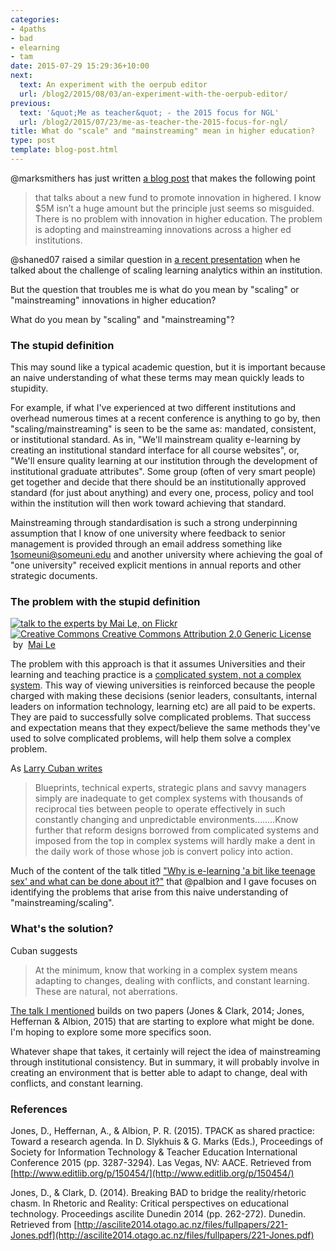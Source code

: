```yaml
---
categories:
- 4paths
- bad
- elearning
- tam
date: 2015-07-29 15:29:36+10:00
next:
  text: An experiment with the oerpub editor
  url: /blog2/2015/08/03/an-experiment-with-the-oerpub-editor/
previous:
  text: '&quot;Me as teacher&quot; - the 2015 focus for NGL'
  url: /blog2/2015/07/23/me-as-teacher-the-2015-focus-for-ngl/
title: What do "scale" and "mainstreaming" mean in higher education?
type: post
template: blog-post.html
---
```

@marksmithers has just written [a blog post](http://www.masmithers.com/2015/07/29/we-need-more-investment-in-mainstreaming-innovations-not-generating-new-ones/) that makes the following point

> that talks about a new fund to promote innovation in highered. I know $5M isn’t a huge amount but the principle just seems so misguided. There is no problem with innovation in higher education. The problem is adopting and mainstreaming innovations across a higher ed institutions.

@shaned07 raised a similar question in [a recent presentation](http://www.usq.edu.au/learning-teaching/USQSalon/Dawson) when he talked about the challenge of scaling learning analytics within an institution.

But the question that troubles me is what do you mean by "scaling" or "mainstreaming" innovations in higher education?

What do you mean by "scaling" and "mainstreaming"?

### The stupid definition

This may sound like a typical academic question, but it is important because an naive understanding of what these terms may mean quickly leads to stupidity.

For example, if what I've experienced at two different institutions and overhead numerous times at a recent conference is anything to go by, then "scaling/mainstreaming" is seen to be the same as: mandated, consistent, or institutional standard. As in, "We'll mainstream quality e-learning by creating an institutional standard interface for all course websites", or, "We'll ensure quality learning at our institution through the development of institutional graduate attributes". Some group (often of very smart people) get together and decide that there should be an institutionally approved standard (for just about anything) and every one, process, policy and tool within the institution will then work toward achieving that standard.

Mainstreaming through standardisation is such a strong underpinning assumption that I know of one university where feedback to senior management is provided through an email address something like 1someuni@someuni.edu and another university where achieving the goal of "one university" received explicit mentions in annual reports and other strategic documents.

### The problem with the stupid definition

[![talk to the experts by Mai Le, on Flickr](https://farm1.static.flickr.com/2/1745480_4a48b54c24_m.jpg "talk to the experts by Mai Le, on Flickr")](https://www.flickr.com/photos/maile/1745480/)  
[![Creative Commons Creative Commons Attribution 2.0 Generic License](http://i.creativecommons.org/l/by/2.0/80x15.png "Creative Commons Creative Commons Attribution 2.0 Generic License")](http://creativecommons.org/licenses/by/2.0/)   by  [](https://www.flickr.com/people/maile/)[Mai Le](https://www.flickr.com/people/maile/) [](http://www.imagecodr.org/)

The problem with this approach is that it assumes Universities and their learning and teaching practice is a [complicated system, not a complex system](https://larrycuban.wordpress.com/2010/06/08/the-difference-between-complicated-and-complex-matters/). This way of viewing universities is reinforced because the people charged with making these decisions (senior leaders, consultants, internal leaders on information technology, learning etc) are all paid to be experts. They are paid to successfully solve complicated problems. That success and expectation means that they expect/believe the same methods they've used to solve complicated problems, will help them solve a complex problem.

As [Larry Cuban writes](https://larrycuban.wordpress.com/2010/06/08/the-difference-between-complicated-and-complex-matters/)

> Blueprints, technical experts, strategic plans and savvy managers simply are inadequate to get complex systems with thousands of reciprocal ties between people to operate effectively in such constantly changing and unpredictable environments........Know further that reform designs borrowed from complicated systems and imposed from the top in complex systems will hardly make a dent in the daily work of those whose job is convert policy into action.

Much of the content of the talk titled ["Why is e-learning 'a bit like teenage sex' and what can be done about it?"](http://www.usq.edu.au/learning-teaching/USQSalon/JonesAlbion) that @palbion and I gave focuses on identifying the problems that arise from this naive understanding of "mainstreaming/scaling".

### What's the solution?

Cuban suggests

> At the minimum, know that working in a complex system means adapting to changes, dealing with conflicts, and constant learning. These are natural, not aberrations.

[The talk I mentioned](http://www.usq.edu.au/learning-teaching/USQSalon/JonesAlbion) builds on two papers (Jones & Clark, 2014; Jones, Heffernan & Albion, 2015) that are starting to explore what might be done. I'm hoping to explore some more specifics soon.

Whatever shape that takes, it certainly will reject the idea of mainstreaming through institutional consistency. But in summary, it will probably involve in creating an environment that is better able to adapt to change, deal with conflicts, and constant learning.

### References

Jones, D., Heffernan, A., & Albion, P. R. (2015). TPACK as shared practice: Toward a research agenda. In D. Slykhuis & G. Marks (Eds.), Proceedings of Society for Information Technology & Teacher Education International Conference 2015 (pp. 3287-3294). Las Vegas, NV: AACE. Retrieved from [http://www.editlib.org/p/150454/](http://www.editlib.org/p/150454/)

Jones, D., & Clark, D. (2014). Breaking BAD to bridge the reality/rhetoric chasm. In Rhetoric and Reality: Critical perspectives on educational technology. Proceedings ascilite Dunedin 2014 (pp. 262-272). Dunedin. Retrieved from [http://ascilite2014.otago.ac.nz/files/fullpapers/221-Jones.pdf](http://ascilite2014.otago.ac.nz/files/fullpapers/221-Jones.pdf)